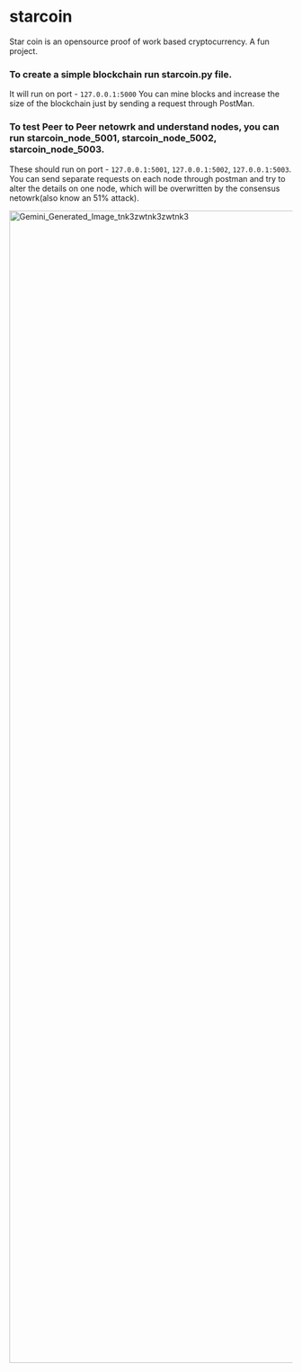 # starcoin
Star coin is an opensource proof of work based cryptocurrency. A fun project.

### To create a simple blockchain run starcoin.py file.
It will run on port - `127.0.0.1:5000`
You can mine blocks and increase the size of the blockchain just by sending a request through PostMan.

### To test Peer to Peer netowrk and understand nodes, you can run starcoin_node_5001, starcoin_node_5002, starcoin_node_5003.
These should run on port - `127.0.0.1:5001`, `127.0.0.1:5002`, `127.0.0.1:5003`. 
You can send separate requests on each node through postman and try to alter the details on one node, which will be overwritten by the consensus netowrk(also know an 51% attack).


<img width="2048" height="2048" alt="Gemini_Generated_Image_tnk3zwtnk3zwtnk3" src="https://github.com/user-attachments/assets/7942d58b-e04e-45ad-b070-ac1c56325d54" />
